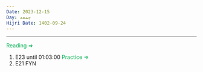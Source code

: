 ```yaml
---
Date: 2023-12-15
Day: جمعه
Hijri Date: 1402-09-24
---
```

----
<font color="#00b050">Reading =></font>
1. E23 until 01:03:00 
<font color="#00b050">Practice =></font>
1. E21 FYN
